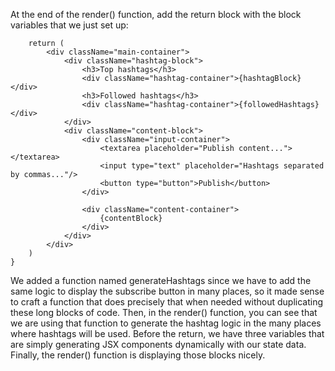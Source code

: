 
At the end of the render() function, add the return block with the block variables that we just set up:
```
    return (
        <div className="main-container">
            <div className="hashtag-block">
                <h3>Top hashtags</h3>
                <div className="hashtag-container">{hashtagBlock}</div>
                <h3>Followed hashtags</h3>
                <div className="hashtag-container">{followedHashtags}</div>
            </div>
            <div className="content-block">
                <div className="input-container">
                    <textarea placeholder="Publish content..."></textarea>
                    <input type="text" placeholder="Hashtags separated by commas..."/>
                    <button type="button">Publish</button>
                </div>

                <div className="content-container">
                    {contentBlock}
                </div>
            </div>
        </div>
    )
}
```

We added a function named generateHashtags since we have to add the same logic to display the subscribe button in many places, so it made sense to craft a function that does precisely that when needed without duplicating these long blocks of code. Then, in the render() function, you can see that we are using that function to generate the hashtag logic in the many places where hashtags will be used. Before the return, we have three variables that are simply generating JSX components dynamically with our state data. Finally, the render() function is displaying those blocks nicely.